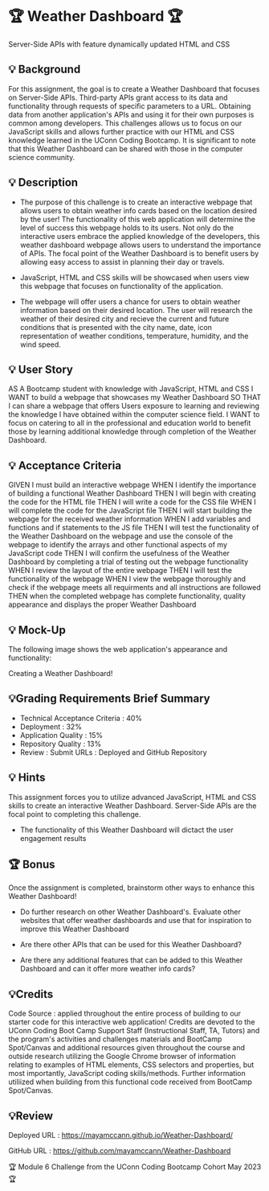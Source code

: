 # 🏆 Weather Dashboard 🏆
Server-Side APIs with feature dynamically updated HTML and CSS

## 💡 Background
For this assignment, the goal is to create a Weather Dashboard that focuses on Server-Side APIs. Third-party APIs grant access to its data and functionality through requests of specific parameters to a URL. Obtaining data from another application's APIs and using it for their own purposes is common among developers.  This challenges allows us to focus on our JavaScript skills and allows further practice with our HTML and CSS knowledge learned in the UConn Coding Bootcamp. It is significant to note that this Weather Dashboard can be shared with those in the computer science community.

## 💡 Description 

* The purpose of this challenge is to create an interactive webpage that allows users to obtain weather info cards based on the location desired by the user! The functionality of this web application will determine the level of success this webpage holds to its users. Not only do the interactive users embrace the applied knowledge of the developers, this weather dashboard webpage allows users to understand the importance of APIs. The focal point of the Weather Dashboard is to benefit users by allowing easy access to assist in planning their day or travels.

* JavaScript, HTML and CSS skills will be showcased when users view this webpage that focuses on functionality of the application.

* The webpage will offer users a chance for users to obtain weather information based on their desired location. The user will research the weather of their desired city and recieve the current and future conditions that is presented with the city name, date, icon representation of weather conditions, temperature, humidity, and the wind speed.


## 💡 User Story
AS A Bootcamp student with knowledge with JavaScript, HTML and CSS
I WANT to build a webpage that showcases my Weather Dashboard
SO THAT I can share a webpage that offers Users exposure to learning and reviewing the knowledge I have obtained within the computer science field.
I WANT to focus on catering to all in the professional and education world to benefit those by learning additional knowledge through completion of the Weather Dashboard.

## 💡 Acceptance Criteria
GIVEN I must build an interactive webpage
WHEN I identify the importance of building a functional Weather Dashboard
THEN I will begin with creating the code for the HTML file
THEN I will write a code for the CSS file
WHEN I will complete the code for the JavaScript file
THEN I will start building the webpage for the received weather information
WHEN I add variables and functions and if statements to the JS file
THEN I will test the functionality of the Weather Dashboard
on the webpage and use the console of the webpage to identify the arrays and other functional aspects of my JavaScript code
THEN I will confirm the usefulness of the Weather Dashboard
by completing a trial of testing out the webpage functionality
WHEN I review the layout of the entire webpage 
THEN I will test the functionality of the webpage
WHEN I view the webpage thoroughly and check if the webpage meets all requirments and all instructions are followed 
THEN when the completed webpage has complete functionality, quality appearance and displays the proper Weather Dashboard

## 💡 Mock-Up
The following image shows the web application's appearance and functionality: 

Creating a Weather Dashboard!


## 💡Grading Requirements Brief Summary

* Technical Acceptance Criteria : 40%
* Deployment : 32%
* Application Quality : 15%
* Repository Quality : 13%
* Review : Submit URLs : Deployed and GitHub Repository


## 💡 Hints

This assignment forces you to utilize advanced JavaScript, HTML and CSS skills to create an interactive Weather Dashboard. Server-Side APIs are the focal point to completing this challenge.

* The functionality of this Weather Dashboard will dictact the user engagement results


## 🏆 Bonus

Once the assignment is completed, brainstorm other ways to enhance this Weather Dashboard!

* Do further research on other Weather Dashboard's. Evaluate other websites that offer weather dashboards and use that for inspiration to improve this Weather Dashboard

* Are there other APIs that can be used for this Weather Dashboard?

* Are there any additional features that can be added to this Weather Dashboard and can it offer more weather info cards?


## 💡Credits

Code Source : applied throughout the entire process of building to our starter code for this interactive web application! Credits are devoted to the UConn Coding Boot Camp Support Staff (Instructional Staff, TA, Tutors) and the program's activities and challenges materials and BootCamp Spot/Canvas and additional resources given throughout the course and outside research utilizing the Google Chrome browser of information relating to examples of HTML elements, CSS selectors and properties, but most importantly, JavaScript coding skills/methods. Further information utiliized when building from this functional code received from BootCamp Spot/Canvas. 

## 💡Review

Deployed URL : https://mayamccann.github.io/Weather-Dashboard/

GitHub URL : https://github.com/mayamccann/Weather-Dashboard


🏆 Module 6 Challenge from the UConn Coding Bootcamp Cohort May 2023 🏆
